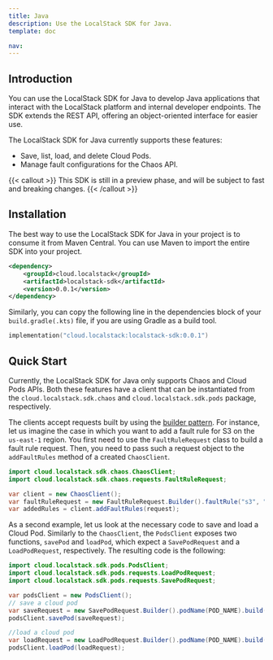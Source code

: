 ```yaml
---
title: Java
description: Use the LocalStack SDK for Java.
template: doc

nav: 
---
```


## Introduction

You can use the LocalStack SDK for Java to develop Java applications that interact with the LocalStack platform and internal developer endpoints.
The SDK extends the REST API, offering an object-oriented interface for easier use.

The LocalStack SDK for Java currently supports these features:

- Save, list, load, and delete Cloud Pods.
- Manage fault configurations for the Chaos API.

{{< callout >}}
This SDK is still in a preview phase, and will be subject to fast and breaking changes.
{{< /callout >}}

## Installation

The best way to use the LocalStack SDK for Java in your project is to consume it from Maven Central.
You can use Maven to import the entire SDK into your project.

```xml
<dependency>
    <groupId>cloud.localstack</groupId>
    <artifactId>localstack-sdk</artifactId>
    <version>0.0.1</version>
</dependency>
```

Similarly, you can copy the following line in the dependencies block of your `build.gradle(.kts)` file, if you are using Gradle as a build tool.

```kotlin
implementation("cloud.localstack:localstack-sdk:0.0.1")
```

## Quick Start

Currently, the LocalStack SDK for Java only supports Chaos and Cloud Pods APIs.
Both these features have a client that can be instantiated from the `cloud.localstack.sdk.chaos` and
`cloud.localstack.sdk.pods` package, respectively.

The clients accept requests built by using the [builder pattern](https://en.wikipedia.org/wiki/Builder_pattern).
For instance, let us imagine the case in which you want to add a fault rule for S3 on the `us-east-1` region.
You first need to use the `FaultRuleRequest` class to build a fault rule request.
Then, you need to pass such a request object to the `addFaultRules` method of a created `ChaosClient`.

```java
import cloud.localstack.sdk.chaos.ChaosClient;
import cloud.localstack.sdk.chaos.requests.FaultRuleRequest;

var client = new ChaosClient();
var faultRuleRequest = new FaultRuleRequest.Builder().faultRule("s3", "us-east-1").build();
var addedRules = client.addFaultRules(request);
```

As a second example, let us look at the necessary code to save and load a Cloud Pod.
Similarly to the `ChaosClient`, the `PodsClient` exposes two functions, `savePod` and `loadPod`, which expect a `SavePodRequest` and a `LoadPodRequest`, respectively.
The resulting code is the following:

```java
import cloud.localstack.sdk.pods.PodsClient;
import cloud.localstack.sdk.pods.requests.LoadPodRequest;
import cloud.localstack.sdk.pods.requests.SavePodRequest;

var podsClient = new PodsClient();
// save a cloud pod
var saveRequest = new SavePodRequest.Builder().podName(POD_NAME).build();
podsClient.savePod(saveRequest);

//load a cloud pod
var loadRequest = new LoadPodRequest.Builder().podName(POD_NAME).build();
podsClient.loadPod(loadRequest);
```
